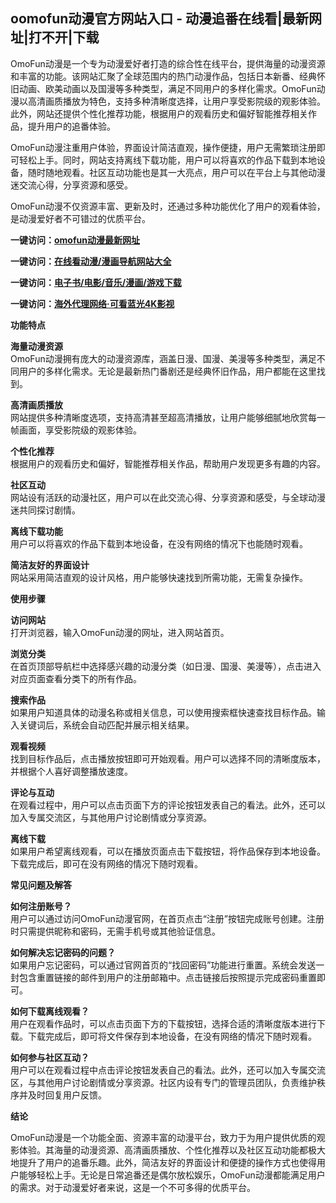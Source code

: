 <h2>oomofun动漫官方网站入口 - 动漫追番在线看|最新网址|打不开|下载</h2>
<p>OmoFun动漫是一个专为动漫爱好者打造的综合性在线平台，提供海量的动漫资源和丰富的功能。该网站汇聚了全球范围内的热门动漫作品，包括日本新番、经典怀旧动画、欧美动画以及国漫等多种类型，满足不同用户的多样化需求。OmoFun动漫以高清画质播放为特色，支持多种清晰度选择，让用户享受影院级的观影体验。此外，网站还提供个性化推荐功能，根据用户的观看历史和偏好智能推荐相关作品，提升用户的追番体验。</p>
<p>OmoFun动漫注重用户体验，界面设计简洁直观，操作便捷，用户无需繁琐注册即可轻松上手。同时，网站支持离线下载功能，用户可以将喜欢的作品下载到本地设备，随时随地观看。社区互动功能也是其一大亮点，用户可以在平台上与其他动漫迷交流心得，分享资源和感受。</p>
<p>OmoFun动漫不仅资源丰富、更新及时，还通过多种功能优化了用户的观看体验，是动漫爱好者不可错过的优质平台。</p>
<p><strong>一键访问：</strong><a href="https://omofun.wwwnav.com/" target="_blank"><strong>omofun动漫最新网址</strong></a></p>
<p><strong>一键访问：</strong><a href="https://www.rymdh.com/favorites/dongmanerciyuan" target="_blank"><strong>在线看动漫/漫画导航网站大全</strong></a></p>
<p><strong>一键访问：</strong><a href="https://wangpanziyuan.pages.dev/" target="_blank"><strong>电子书/电影/音乐/漫画/游戏下载</strong></a></p>
<p><strong>一键访问：</strong><a href="http://ip.harmonylink.net/share/e82025" target="_blank"><strong>海外代理网络·可看蓝光4K影视</strong></a></p>
<p><strong>功能特点</strong></p>
<p><strong>海量动漫资源</strong><br>OmoFun动漫拥有庞大的动漫资源库，涵盖日漫、国漫、美漫等多种类型，满足不同用户的多样化需求。无论是最新热门番剧还是经典怀旧作品，用户都能在这里找到。</p>
<p><strong>高清画质播放</strong><br>网站提供多种清晰度选项，支持高清甚至超高清播放，让用户能够细腻地欣赏每一帧画面，享受影院级的观影体验。</p>
<p><strong>个性化推荐</strong><br>根据用户的观看历史和偏好，智能推荐相关作品，帮助用户发现更多有趣的内容。</p>
<p><strong>社区互动</strong><br>网站设有活跃的动漫社区，用户可以在此交流心得、分享资源和感受，与全球动漫迷共同探讨剧情。</p>
<p><strong>离线下载功能</strong><br>用户可以将喜欢的作品下载到本地设备，在没有网络的情况下也能随时观看。</p>
<p><strong>简洁友好的界面设计</strong><br>网站采用简洁直观的设计风格，用户能够快速找到所需功能，无需复杂操作。</p>
<p><strong>使用步骤</strong></p>
<p><strong>访问网站</strong><br>打开浏览器，输入OmoFun动漫的网址，进入网站首页。</p>
<p><strong>浏览分类</strong><br>在首页顶部导航栏中选择感兴趣的动漫分类（如日漫、国漫、美漫等），点击进入对应页面查看分类下的所有作品。</p>
<p><strong>搜索作品</strong><br>如果用户知道具体的动漫名称或相关信息，可以使用搜索框快速查找目标作品。输入关键词后，系统会自动匹配并展示相关结果。</p>
<p><strong>观看视频</strong><br>找到目标作品后，点击播放按钮即可开始观看。用户可以选择不同的清晰度版本，并根据个人喜好调整播放速度。</p>
<p><strong>评论与互动</strong><br>在观看过程中，用户可以点击页面下方的评论按钮发表自己的看法。此外，还可以加入专属交流区，与其他用户讨论剧情或分享资源。</p>
<p><strong>离线下载</strong><br>如果用户希望离线观看，可以在播放页面点击下载按钮，将作品保存到本地设备。下载完成后，即可在没有网络的情况下随时观看。</p>
<p><strong>常见问题及解答</strong></p>
<p><strong>如何注册账号？</strong><br>用户可以通过访问OmoFun动漫官网，在首页点击“注册”按钮完成账号创建。注册时只需提供昵称和密码，无需手机号或其他验证信息。</p>
<p><strong>如何解决忘记密码的问题？</strong><br>如果用户忘记密码，可以通过官网首页的“找回密码”功能进行重置。系统会发送一封包含重置链接的邮件到用户的注册邮箱中。点击链接后按照提示完成密码重置即可。</p>
<p><strong>如何下载离线观看？</strong><br>用户在观看作品时，可以点击页面下方的下载按钮，选择合适的清晰度版本进行下载。下载完成后，即可将文件保存到本地设备，在没有网络的情况下随时观看。</p>
<p><strong>如何参与社区互动？</strong><br>用户可以在观看过程中点击评论按钮发表自己的看法。此外，还可以加入专属交流区，与其他用户讨论剧情或分享资源。社区内设有专门的管理员团队，负责维护秩序并及时回复用户反馈。</p>
<p><strong>结论</strong></p>
<p>OmoFun动漫是一个功能全面、资源丰富的动漫平台，致力于为用户提供优质的观影体验。其海量的动漫资源、高清画质播放、个性化推荐以及社区互动功能都极大地提升了用户的追番乐趣。此外，简洁友好的界面设计和便捷的操作方式也使得用户能够轻松上手。无论是日常追番还是偶尔放松娱乐，OmoFun动漫都能满足用户的需求。对于动漫爱好者来说，这是一个不可多得的优质平台。</p>
